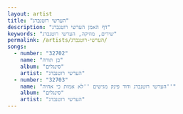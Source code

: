 ```yaml
---
layout: artist
title: "הערשי רוטנברג"
description: "דף האמן הערשי רוטנברג"
keywords: "שירים, מוזיקה, הערשי רוטנברג"
permalink: /artists/הערשי-רוטנברג/
songs:
  - number: "32702"
    name: "בן תורה"
    album: "סינגלים"
    artist: "הערשי רוטנברג"
  - number: "32703"
    name: "הערשי רוטנברג ודוד פינק מגישים ''לא אמות כי אחיה''"
    album: "סינגלים"
    artist: "הערשי רוטנברג"
---
```

